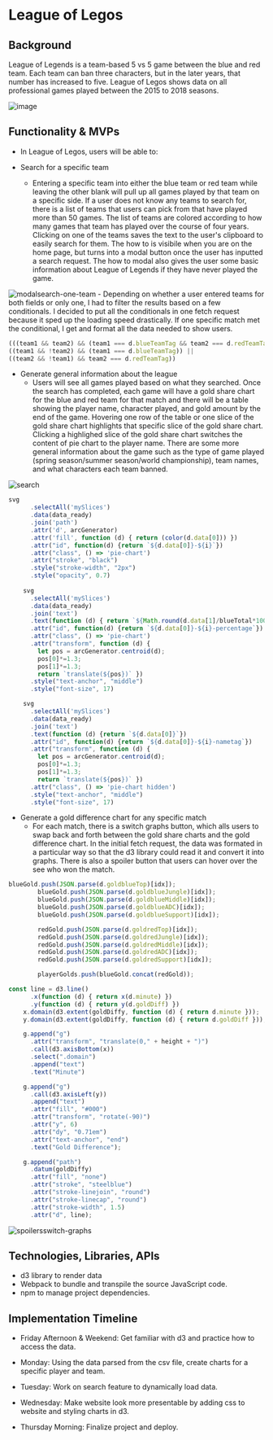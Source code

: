 # League of Legos
## Background

League of Legends is a team-based 5 vs 5 game between the blue and red team. Each team can ban three characters, but in the later years, that number has increased to five. League of Legos shows data on all professional games played between the 2015 to 2018 seasons. 

![image](https://user-images.githubusercontent.com/59910096/173247738-4016f5f6-86ff-4f81-b7d9-a01f4db8bf38.png)

## Functionality & MVPs

- In League of Legos, users will be able to:

- Search for a specific team
    - Entering a specific team into either the blue team or red team while leaving the other blank will pull up all games played by that team on a specific side. If a user does not know any teams to search for, there is a list of teams that users can pick from that have played more than 50 games. The list of teams are colored according to how many games that team has played over the course of four years. Clicking on one of the teams saves the text to the user's clipboard to easily search for them. The how to is visibile when you are on the home page, but turns into a modal button once the user has inputted a search request. The how to modal also gives the user some basic information about League of Legends if they have never played the game.

![modalsearch-one-team](https://user-images.githubusercontent.com/59910096/173247759-5b966c49-2516-4713-92b8-0f18f47ca619.gif)
    - Depending on whether a user entered teams for both fields or only one, I had to filter the results based on a few conditionals. I decided to put all the conditionals in one fetch request because it sped up the loading speed drastically. If one specific match met the conditional, I get and format all the data needed to show users.

```javascript
(((team1 && team2) && (team1 === d.blueTeamTag && team2 === d.redTeamTag)) ||
((team1 && !team2) && (team1 === d.blueTeamTag)) || 
((team2 && !team1) && team2 === d.redTeamTag))
```

- Generate general information about the league
    - Users will see all games played based on what they searched. Once the search has completed, each game will have a gold share chart for the blue and red team for that match and there will be a table showing the player name, character played, and gold amount by the end of the game. Hovering one row of the table or one slice of the gold share chart highlights that specific slice of the gold share chart. Clicking a highlighed slice of the gold share chart switches the content of pie chart to the player name. There are some more general information about the game such as the type of game played (spring season/summer season/world championship), team names, and what characters each team banned.
    
![search](https://user-images.githubusercontent.com/59910096/173248233-4af1680d-8817-4935-ab22-5e837e0c48b9.gif)
```javascript
svg
      .selectAll('mySlices')
      .data(data_ready)
      .join('path')
      .attr('d', arcGenerator)
      .attr('fill', function (d) { return (color(d.data[0])) })
      .attr("id", function(d) {return `${d.data[0]}-${i}`})
      .attr("class", () => 'pie-chart')
      .attr("stroke", "black")
      .style("stroke-width", "2px")
      .style("opacity", 0.7)
      
    svg
      .selectAll('mySlices')
      .data(data_ready)
      .join('text')
      .text(function (d) { return `${Math.round(d.data[1]/blueTotal*100)}%`})
      .attr("id", function(d) {return `${d.data[0]}-${i}-percentage`})
      .attr("class", () => 'pie-chart')
      .attr("transform", function (d) { 
        let pos = arcGenerator.centroid(d);
        pos[0]*=1.3;
        pos[1]*=1.3;
        return `translate(${pos})` })
      .style("text-anchor", "middle")
      .style("font-size", 17)

    svg
      .selectAll('mySlices')
      .data(data_ready)
      .join('text')
      .text(function (d) {return `${d.data[0]}`})
      .attr("id", function(d) {return `${d.data[0]}-${i}-nametag`})
      .attr("transform", function (d) { 
        let pos = arcGenerator.centroid(d);
        pos[0]*=1.3;
        pos[1]*=1.3;
        return `translate(${pos})` })
      .attr("class", () => 'pie-chart hidden')
      .style("text-anchor", "middle")
      .style("font-size", 17)
```

- Generate a gold difference chart for any specific match
    - For each match, there is a switch graphs button, which alls users to swap back and forth between the gold share charts and the gold difference chart. In the initial fetch request, the data was formated in a particular way so that the d3 library could read it and convert it into graphs. There is also a spoiler button that users can hover over the see who won the match.

```javascript
blueGold.push(JSON.parse(d.goldblueTop)[idx]);
        blueGold.push(JSON.parse(d.goldblueJungle)[idx]);
        blueGold.push(JSON.parse(d.goldblueMiddle)[idx]);
        blueGold.push(JSON.parse(d.goldblueADC)[idx]);
        blueGold.push(JSON.parse(d.goldblueSupport)[idx]);

        redGold.push(JSON.parse(d.goldredTop)[idx]);
        redGold.push(JSON.parse(d.goldredJungle)[idx]);
        redGold.push(JSON.parse(d.goldredMiddle)[idx]);
        redGold.push(JSON.parse(d.goldredADC)[idx]);
        redGold.push(JSON.parse(d.goldredSupport)[idx]);

        playerGolds.push(blueGold.concat(redGold));
```
```javascript
const line = d3.line()
      .x(function (d) { return x(d.minute) })
      .y(function (d) { return y(d.goldDiff) })
    x.domain(d3.extent(goldDiffy, function (d) { return d.minute }));
    y.domain(d3.extent(goldDiffy, function (d) { return d.goldDiff }));

    g.append("g")
      .attr("transform", "translate(0," + height + ")")
      .call(d3.axisBottom(x))
      .select(".domain")
      .append("text")
      .text("Minute")

    g.append("g")
      .call(d3.axisLeft(y))
      .append("text")
      .attr("fill", "#000")
      .attr("transform", "rotate(-90)")
      .attr("y", 6)
      .attr("dy", "0.71em")
      .attr("text-anchor", "end")
      .text("Gold Difference");

    g.append("path")
      .datum(goldDiffy)
      .attr("fill", "none")
      .attr("stroke", "steelblue")
      .attr("stroke-linejoin", "round")
      .attr("stroke-linecap", "round")
      .attr("stroke-width", 1.5)
      .attr("d", line);
```
![spoilersswitch-graphs](https://user-images.githubusercontent.com/59910096/173248575-2ee2a1c5-9e67-4444-b182-2c086818701e.gif)

## Technologies, Libraries, APIs

- d3 library to render data
- Webpack to bundle and transpile the source JavaScript code.
- npm to manage project dependencies.

## Implementation Timeline

- Friday Afternoon & Weekend: Get familiar with d3 and practice how to access the data.

- Monday: Using the data parsed from the csv file, create charts for a specific player and team.

- Tuesday: Work on search feature to dynamically load data.

- Wednesday: Make website look more presentable by adding css to website and styling charts in d3.

- Thursday Morning: Finalize project and deploy.
